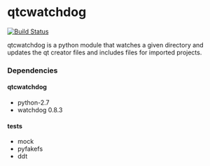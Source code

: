 # qtcwatchdog
[![Build Status](https://travis-ci.org/ismacaulay/qtcwatchdog.svg?branch=master)](https://travis-ci.org/ismacaulay/qtcwatchdog)

qtcwatchdog is a python module that watches a given directory and updates the qt creator files and includes files for
imported projects.

### Dependencies
#### qtcwatchdog
- python-2.7
- watchdog 0.8.3

#### tests
- mock
- pyfakefs
- ddt


